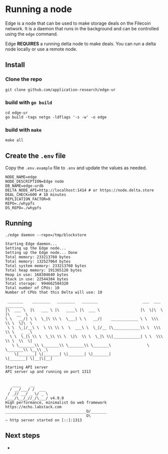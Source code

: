 # Running a node

Edge is a node that can be used to make storage deals on the Filecoin network. It is a daemon that runs in the background and can be controlled using the `edge` command.

Edge **REQUIRES** a running delta node to make deals. You can run a delta node locally or use a remote node.

## Install

### Clone the repo
``` 
git clone github.com/application-research/edge-ur
```

### build with `go build`
```
cd edge-ur
go build -tags netgo -ldflags '-s -w' -o edge
```

### build with `make`
```
make all
```

## Create the `.env` file
Copy the `.env.example` file to `.env` and update the values as needed.
```
NODE_NAME=edge
NODE_DESCRIPTION=Edge node
DB_NAME=edge-urdb
DELTA_NODE_API=http://localhost:1414 # or https://node.delta.store
DEAL_CHECK=600 # 10 minutes
REPLICATION_FACTOR=0
REPO=./whypfs
DS_REPO=./whypfs
```

## Running
```
./edge daemon --repo=/tmp/blockstore

Starting Edge daemon...
Setting up the Edge node... 
Setting up the Edge node... Done
Total memory: 233213760 bytes
Total memory: 132527064 bytes
Total system memory: 233213760 bytes
Total heap memory: 191365120 bytes
Heap in use: 168304640 bytes
Stack in use: 22544384 bytes
Total storage:  994662584320
Total number of CPUs: 10
Number of CPUs that this Delta will use: 10

 _______    ________   ________   _______                    ___  ___   ________     
|\  ___ \  |\   ___ \ |\   ____\ |\  ___ \                  |\  \|\  \ |\   __  \    
\ \   __/| \ \  \_|\ \\ \  \___| \ \   __/|    ____________ \ \  \\\  \\ \  \|\  \   
 \ \  \_|/__\ \  \ \\ \\ \  \  ___\ \  \_|/__ |\____________\\ \  \\\  \\ \   _  _\  
  \ \  \_|\ \\ \  \_\\ \\ \  \|\  \\ \  \_|\ \\|____________| \ \  \\\  \\ \  \\  \| 
   \ \_______\\ \_______\\ \_______\\ \_______\                \ \_______\\ \__\\ _\ 
    \|_______| \|_______| \|_______| \|_______|                 \|_______| \|__|\|__|

Starting API server
API server up and running on port 1313


   ____    __
  / __/___/ /  ___
 / _// __/ _ \/ _ \
/___/\__/_//_/\___/ v4.9.0
High performance, minimalist Go web framework
https://echo.labstack.com
____________________________________O/_______
                                    O\
⇨ http server started on [::]:1313

```

## Next steps
- 